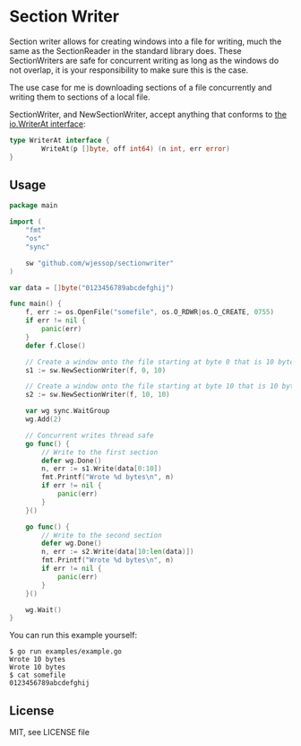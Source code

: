 # Section Writer

Section writer allows for creating windows into a file for writing, much the same as the SectionReader in the standard library does. These SectionWriters are safe for concurrent writing as long as the windows do not overlap, it is your responsibility to make sure this is the case.

The use case for me is downloading sections of a file concurrently and writing them to sections of a local file.

SectionWriter, and NewSectionWriter, accept anything that conforms to [the io.WriterAt interface](https://golang.org/pkg/io/#WriterAt):

```go
type WriterAt interface {
        WriteAt(p []byte, off int64) (n int, err error)
}
```

## Usage

```go
package main

import (
	"fmt"
	"os"
	"sync"

	sw "github.com/wjessop/sectionwriter"
)

var data = []byte("0123456789abcdefghij")

func main() {
	f, err := os.OpenFile("somefile", os.O_RDWR|os.O_CREATE, 0755)
	if err != nil {
		panic(err)
	}
	defer f.Close()

	// Create a window onto the file starting at byte 0 that is 10 bytes in length.
	s1 := sw.NewSectionWriter(f, 0, 10)

	// Create a window onto the file starting at byte 10 that is 10 bytes in length
	s2 := sw.NewSectionWriter(f, 10, 10)

	var wg sync.WaitGroup
	wg.Add(2)

	// Concurrent writes thread safe
	go func() {
		// Write to the first section
		defer wg.Done()
		n, err := s1.Write(data[0:10])
		fmt.Printf("Wrote %d bytes\n", n)
		if err != nil {
			panic(err)
		}
	}()

	go func() {
		// Write to the second section
		defer wg.Done()
		n, err := s2.Write(data[10:len(data)])
		fmt.Printf("Wrote %d bytes\n", n)
		if err != nil {
			panic(err)
		}
	}()

	wg.Wait()
}

```

You can run this example yourself:

```
$ go run examples/example.go
Wrote 10 bytes
Wrote 10 bytes
$ cat somefile
0123456789abcdefghij
```

## License

MIT, see LICENSE file
